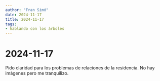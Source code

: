 ```yaml
---
author: "Fran Simó"
date: 2024-11-17
title: 2024-11-17
tags: 
- hablando con los árboles
---
```


# 2024-11-17

Pido claridad para los problemas de relaciones de la residencia. No hay imágenes pero me tranquilizo.